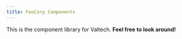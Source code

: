 ```yaml
---
title: FooCorp Components
---
```

This is the component library for Valtech. **Feel free to look around!**